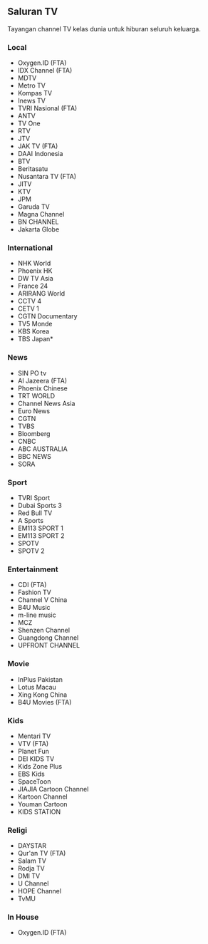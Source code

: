 ## Saluran TV
Tayangan channel TV kelas dunia untuk hiburan seluruh keluarga.
### Local
* Oxygen.ID (FTA)
* IDX Channel (FTA)
* MDTV
* Metro TV
* Kompas TV
* Inews TV
* TVRI Nasional (FTA)
* ANTV
* TV One
* RTV
* JTV
* JAK TV (FTA)
* DAAI Indonesia
* BTV
* Beritasatu
* Nusantara TV (FTA)
* JITV
* KTV
* JPM
* Garuda TV
* Magna Channel
* BN CHANNEL
* Jakarta Globe
### International
* NHK World
* Phoenix HK
* DW TV Asia
* France 24
* ARIRANG World
* CCTV 4
* CETV 1
* CGTN Documentary
* TV5 Monde
* KBS Korea
* TBS Japan\*
### News
* SIN PO tv
* Al Jazeera (FTA)
* Phoenix Chinese
* TRT WORLD
* Channel News Asia
* Euro News
* CGTN
* TVBS
* Bloomberg
* CNBC
* ABC AUSTRALIA
* BBC NEWS
* SORA
### Sport
* TVRI Sport
* Dubai Sports 3
* Red Bull TV
* A Sports
* EM113 SPORT 1
* EM113 SPORT 2
* SPOTV
* SPOTV 2
### Entertainment
* CDI (FTA)
* Fashion TV
* Channel V China
* B4U Music
* m-line music
* MCZ
* Shenzen Channel
* Guangdong Channel
* UPFRONT CHANNEL
### Movie
* InPlus Pakistan
* Lotus Macau
* Xing Kong China
* B4U Movies (FTA)
### Kids
* Mentari TV
* VTV (FTA)
* Planet Fun
* DEI KIDS TV
* Kids Zone Plus
* EBS Kids
* SpaceToon
* JIAJIA Cartoon Channel
* Kartoon Channel
* Youman Cartoon
* KIDS STATION
### Religi
* DAYSTAR
* Qur'an TV (FTA)
* Salam TV
* Rodja TV
* DMI TV
* U Channel
* HOPE Channel
* TvMU
### In House
* Oxygen.ID (FTA)
